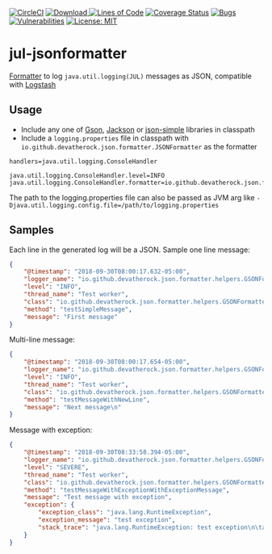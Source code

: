 [![CircleCI](https://img.shields.io/circleci/project/github/devaprasadh/jul-jsonformatter/master.svg)](https://circleci.com/gh/devaprasadh/jul-jsonformatter)
[![Download](https://api.bintray.com/packages/devatherock/jul-jsonformatter/jul-jsonformatter/images/download.svg) ](https://bintray.com/devatherock/jul-jsonformatter/jul-jsonformatter/_latestVersion)
[![Lines of Code](https://sonarcloud.io/api/project_badges/measure?project=jul-jsonformatter&metric=ncloc)](https://sonarcloud.io/dashboard?id=jul-jsonformatter)
[![Coverage Status](https://coveralls.io/repos/github/devaprasadh/jul-jsonformatter/badge.svg?branch=master)](https://coveralls.io/github/devaprasadh/jul-jsonformatter?branch=master)
[![Bugs](https://sonarcloud.io/api/project_badges/measure?project=jul-jsonformatter&metric=bugs)](https://sonarcloud.io/dashboard?id=jul-jsonformatter)
[![Vulnerabilities](https://sonarcloud.io/api/project_badges/measure?project=jul-jsonformatter&metric=vulnerabilities)](https://sonarcloud.io/dashboard?id=jul-jsonformatter)
[![License: MIT](https://img.shields.io/badge/License-MIT-yellow.svg)](https://opensource.org/licenses/MIT)
# jul-jsonformatter
[Formatter](https://docs.oracle.com/javase/7/docs/api/java/util/logging/Formatter.html) to log `java.util.logging(JUL)` messages as JSON, compatible with [Logstash](https://www.elastic.co/products/logstash)

## Usage
- Include any one of [Gson](https://mvnrepository.com/artifact/com.google.code.gson/gson/2.8.5), [Jackson](https://mvnrepository.com/artifact/com.fasterxml.jackson.core/jackson-databind/2.9.7) or [json-simple](https://mvnrepository.com/artifact/com.googlecode.json-simple/json-simple/1.1.1) libraries in classpath
- Include a `logging.properties` file in classpath with `io.github.devatherock.json.formatter.JSONFormatter` as the formatter

```
handlers=java.util.logging.ConsoleHandler

java.util.logging.ConsoleHandler.level=INFO
java.util.logging.ConsoleHandler.formatter=io.github.devatherock.json.formatter.JSONFormatter
```

The path to the logging.properties file can also be passed as JVM arg 
like `-Djava.util.logging.config.file=/path/to/logging.properties`

## Samples
Each line in the generated log will be a JSON. Sample one line message:
```json
{
    "@timestamp": "2018-09-30T08:00:17.632-05:00",
    "logger_name": "io.github.devatherock.json.formatter.helpers.GSONFormatterTest",
    "level": "INFO",
    "thread_name": "Test worker",
    "class": "io.github.devatherock.json.formatter.helpers.GSONFormatterTest",
    "method": "testSimpleMessage",
    "message": "First message"
}
```

Multi-line message:
```json
{
    "@timestamp": "2018-09-30T08:00:17.654-05:00",
    "logger_name": "io.github.devatherock.json.formatter.helpers.GSONFormatterTest",
    "level": "INFO",
    "thread_name": "Test worker",
    "class": "io.github.devatherock.json.formatter.helpers.GSONFormatterTest",
    "method": "testMessageWithNewLine",
    "message": "Next message\n"
}
```

Message with exception:
```json
{
    "@timestamp": "2018-09-30T08:33:58.394-05:00",
    "logger_name": "io.github.devatherock.json.formatter.helpers.GSONFormatterTest",
    "level": "SEVERE",
    "thread_name": "Test worker",
    "class": "io.github.devatherock.json.formatter.helpers.GSONFormatterTest",
    "method": "testMessageWithExceptionWithExceptionMessage",
    "message": "Test message with exception",
    "exception": {
        "exception_class": "java.lang.RuntimeException",
        "exception_message": "test exception",
        "stack_trace": "java.lang.RuntimeException: test exception\n\tat com.devaprasadh.json.formatter.helpers.GSONFormatterTest.testMessageWithExceptionWithExceptionMessage(GSONFormatterTest.java:115)\n\tat sun.reflect.NativeMethodAccessorImpl.invoke0(Native Method)\n\tat sun.reflect.NativeMethodAccessorImpl.invoke(NativeMethodAccessorImpl.java:62)\n\tat sun.reflect.DelegatingMethodAccessorImpl.invoke(DelegatingMethodAccessorImpl.java:43)\n\tat java.lang.reflect.Method.invoke(Method.java:498)\n\tat org.junit.runners.model.FrameworkMethod$1.runReflectiveCall(FrameworkMethod.java:50)\n\tat org.junit.internal.runners.model.ReflectiveCallable.run(ReflectiveCallable.java:12)\n\tat org.junit.runners.model.FrameworkMethod.invokeExplosively(FrameworkMethod.java:47)\n\tat org.junit.internal.runners.statements.InvokeMethod.evaluate(InvokeMethod.java:17)\n\tat org.junit.runners.ParentRunner.runLeaf(ParentRunner.java:325)\n\tat org.junit.runners.BlockJUnit4ClassRunner.runChild(BlockJUnit4ClassRunner.java:78)\n\tat org.junit.runners.BlockJUnit4ClassRunner.runChild(BlockJUnit4ClassRunner.java:57)\n\tat org.junit.runners.ParentRunner$3.run(ParentRunner.java:290)\n\tat org.junit.runners.ParentRunner$1.schedule(ParentRunner.java:71)\n\tat org.junit.runners.ParentRunner.runChildren(ParentRunner.java:288)\n\tat org.junit.runners.ParentRunner.access$000(ParentRunner.java:58)\n\tat org.junit.runners.ParentRunner$2.evaluate(ParentRunner.java:268)\n\tat org.junit.internal.runners.statements.RunBefores.evaluate(RunBefores.java:26)\n\tat org.junit.internal.runners.statements.RunAfters.evaluate(RunAfters.java:27)\n\tat org.junit.runners.ParentRunner.run(ParentRunner.java:363)\n\tat org.gradle.api.internal.tasks.testing.junit.JUnitTestClassExecutor.runTestClass(JUnitTestClassExecutor.java:106)\n\tat org.gradle.api.internal.tasks.testing.junit.JUnitTestClassExecutor.execute(JUnitTestClassExecutor.java:58)\n\tat org.gradle.api.internal.tasks.testing.junit.JUnitTestClassExecutor.execute(JUnitTestClassExecutor.java:38)\n\tat org.gradle.api.internal.tasks.testing.junit.AbstractJUnitTestClassProcessor.processTestClass(AbstractJUnitTestClassProcessor.java:66)\n\tat org.gradle.api.internal.tasks.testing.SuiteTestClassProcessor.processTestClass(SuiteTestClassProcessor.java:51)\n\tat sun.reflect.NativeMethodAccessorImpl.invoke0(Native Method)\n\tat sun.reflect.NativeMethodAccessorImpl.invoke(NativeMethodAccessorImpl.java:62)\n\tat sun.reflect.DelegatingMethodAccessorImpl.invoke(DelegatingMethodAccessorImpl.java:43)\n\tat java.lang.reflect.Method.invoke(Method.java:498)\n\tat org.gradle.internal.dispatch.ReflectionDispatch.dispatch(ReflectionDispatch.java:35)\n\tat org.gradle.internal.dispatch.ReflectionDispatch.dispatch(ReflectionDispatch.java:24)\n\tat org.gradle.internal.dispatch.ContextClassLoaderDispatch.dispatch(ContextClassLoaderDispatch.java:32)\n\tat org.gradle.internal.dispatch.ProxyDispatchAdapter$DispatchingInvocationHandler.invoke(ProxyDispatchAdapter.java:93)\n\tat com.sun.proxy.$Proxy2.processTestClass(Unknown Source)\n\tat org.gradle.api.internal.tasks.testing.worker.TestWorker.processTestClass(TestWorker.java:109)\n\tat sun.reflect.NativeMethodAccessorImpl.invoke0(Native Method)\n\tat sun.reflect.NativeMethodAccessorImpl.invoke(NativeMethodAccessorImpl.java:62)\n\tat sun.reflect.DelegatingMethodAccessorImpl.invoke(DelegatingMethodAccessorImpl.java:43)\n\tat java.lang.reflect.Method.invoke(Method.java:498)\n\tat org.gradle.internal.dispatch.ReflectionDispatch.dispatch(ReflectionDispatch.java:35)\n\tat org.gradle.internal.dispatch.ReflectionDispatch.dispatch(ReflectionDispatch.java:24)\n\tat org.gradle.internal.remote.internal.hub.MessageHubBackedObjectConnection$DispatchWrapper.dispatch(MessageHubBackedObjectConnection.java:155)\n\tat org.gradle.internal.remote.internal.hub.MessageHubBackedObjectConnection$DispatchWrapper.dispatch(MessageHubBackedObjectConnection.java:137)\n\tat org.gradle.internal.remote.internal.hub.MessageHub$Handler.run(MessageHub.java:404)\n\tat org.gradle.internal.concurrent.ExecutorPolicy$CatchAndRecordFailures.onExecute(ExecutorPolicy.java:63)\n\tat org.gradle.internal.concurrent.ManagedExecutorImpl$1.run(ManagedExecutorImpl.java:46)\n\tat java.util.concurrent.ThreadPoolExecutor.runWorker(ThreadPoolExecutor.java:1149)\n\tat java.util.concurrent.ThreadPoolExecutor$Worker.run(ThreadPoolExecutor.java:624)\n\tat org.gradle.internal.concurrent.ThreadFactoryImpl$ManagedThreadRunnable.run(ThreadFactoryImpl.java:55)\n\tat java.lang.Thread.run(Thread.java:748)\n"
    }
}
```
